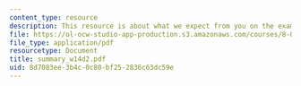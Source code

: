 ```yaml
---
content_type: resource
description: This resource is about what we expect from you on the exam.
file: https://ol-ocw-studio-app-production.s3.amazonaws.com/courses/8-02-physics-ii-electricity-and-magnetism-spring-2007/8d7083ee3b4c0c80bf252836c63dc59e_summary_w14d2.pdf
file_type: application/pdf
resourcetype: Document
title: summary_w14d2.pdf
uid: 8d7083ee-3b4c-0c80-bf25-2836c63dc59e
---
```

